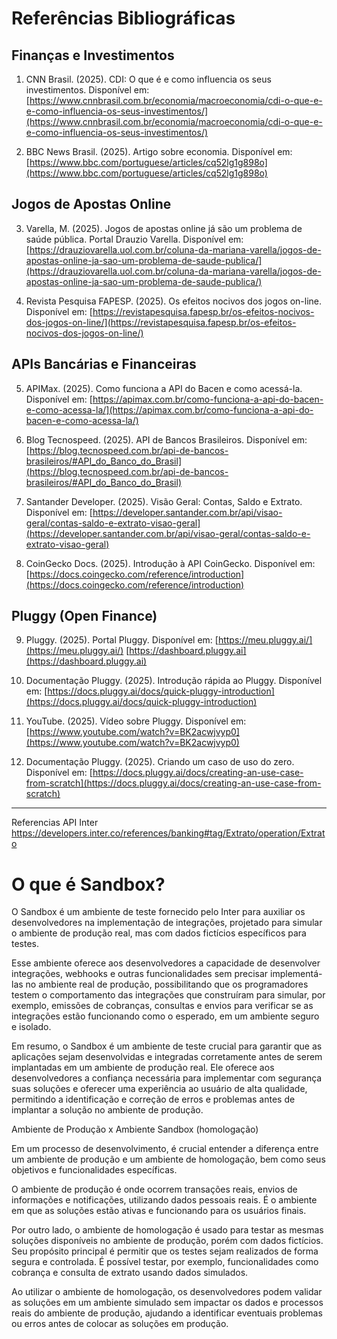 # Referências Bibliográficas

## Finanças e Investimentos

1. CNN Brasil. (2025). CDI: O que é e como influencia os seus investimentos. Disponível em: [https://www.cnnbrasil.com.br/economia/macroeconomia/cdi-o-que-e-e-como-influencia-os-seus-investimentos/](https://www.cnnbrasil.com.br/economia/macroeconomia/cdi-o-que-e-e-como-influencia-os-seus-investimentos/)

2. BBC News Brasil. (2025). Artigo sobre economia. Disponível em: [https://www.bbc.com/portuguese/articles/cq52lg1g898o](https://www.bbc.com/portuguese/articles/cq52lg1g898o)

## Jogos de Apostas Online

3. Varella, M. (2025). Jogos de apostas online já são um problema de saúde pública. Portal Drauzio Varella. Disponível em: [https://drauziovarella.uol.com.br/coluna-da-mariana-varella/jogos-de-apostas-online-ja-sao-um-problema-de-saude-publica/](https://drauziovarella.uol.com.br/coluna-da-mariana-varella/jogos-de-apostas-online-ja-sao-um-problema-de-saude-publica/)

4. Revista Pesquisa FAPESP. (2025). Os efeitos nocivos dos jogos on-line. Disponível em: [https://revistapesquisa.fapesp.br/os-efeitos-nocivos-dos-jogos-on-line/](https://revistapesquisa.fapesp.br/os-efeitos-nocivos-dos-jogos-on-line/)

## APIs Bancárias e Financeiras

5. APIMax. (2025). Como funciona a API do Bacen e como acessá-la. Disponível em: [https://apimax.com.br/como-funciona-a-api-do-bacen-e-como-acessa-la/](https://apimax.com.br/como-funciona-a-api-do-bacen-e-como-acessa-la/)

6. Blog Tecnospeed. (2025). API de Bancos Brasileiros. Disponível em: [https://blog.tecnospeed.com.br/api-de-bancos-brasileiros/#API_do_Banco_do_Brasil](https://blog.tecnospeed.com.br/api-de-bancos-brasileiros/#API_do_Banco_do_Brasil)

7. Santander Developer. (2025). Visão Geral: Contas, Saldo e Extrato. Disponível em: [https://developer.santander.com.br/api/visao-geral/contas-saldo-e-extrato-visao-geral](https://developer.santander.com.br/api/visao-geral/contas-saldo-e-extrato-visao-geral)

8. CoinGecko Docs. (2025). Introdução à API CoinGecko. Disponível em: [https://docs.coingecko.com/reference/introduction](https://docs.coingecko.com/reference/introduction)

## Pluggy (Open Finance)

9. Pluggy. (2025). Portal Pluggy. Disponível em: [https://meu.pluggy.ai/](https://meu.pluggy.ai/) [https://dashboard.pluggy.ai](https://dashboard.pluggy.ai)

10. Documentação Pluggy. (2025). Introdução rápida ao Pluggy. Disponível em: [https://docs.pluggy.ai/docs/quick-pluggy-introduction](https://docs.pluggy.ai/docs/quick-pluggy-introduction)

11. YouTube. (2025). Vídeo sobre Pluggy. Disponível em: [https://www.youtube.com/watch?v=BK2acwjvyp0](https://www.youtube.com/watch?v=BK2acwjvyp0)

12. Documentação Pluggy. (2025). Criando um caso de uso do zero. Disponível em: [https://docs.pluggy.ai/docs/creating-an-use-case-from-scratch](https://docs.pluggy.ai/docs/creating-an-use-case-from-scratch)

------------------------------------------------------------------------------------------------------------------------------------------------------------------

Referencias API Inter
https://developers.inter.co/references/banking#tag/Extrato/operation/Extrato

# O que é Sandbox?

O Sandbox é um ambiente de teste fornecido pelo Inter para auxiliar os desenvolvedores na implementação de integrações, projetado para simular o ambiente de produção real, mas com dados fictícios específicos para testes.

Esse ambiente oferece aos desenvolvedores a capacidade de desenvolver integrações, webhooks e outras funcionalidades sem precisar implementá-las no ambiente real de produção, possibilitando que os programadores testem o comportamento das integrações que construíram para simular, por exemplo, emissões de cobranças, consultas e envios para verificar se as integrações estão funcionando como o esperado, em um ambiente seguro e isolado.

Em resumo, o Sandbox é um ambiente de teste crucial para garantir que as aplicações sejam desenvolvidas e integradas corretamente antes de serem implantadas em um ambiente de produção real. Ele oferece aos desenvolvedores a confiança necessária para implementar com segurança suas soluções e oferecer uma experiência ao usuário de alta qualidade, permitindo a identificação e correção de erros e problemas antes de implantar a solução no ambiente de produção.

Ambiente de Produção x Ambiente Sandbox (homologação)

Em um processo de desenvolvimento, é crucial entender a diferença entre um ambiente de produção e um ambiente de homologação, bem como seus objetivos e funcionalidades específicas.

O ambiente de produção é onde ocorrem transações reais, envios de informações e notificações, utilizando dados pessoais reais. É o ambiente em que as soluções estão ativas e funcionando para os usuários finais.

Por outro lado, o ambiente de homologação é usado para testar as mesmas soluções disponíveis no ambiente de produção, porém com dados fictícios. Seu propósito principal é permitir que os testes sejam realizados de forma segura e controlada. É possível testar, por exemplo, funcionalidades como cobrança e consulta de extrato usando dados simulados.

Ao utilizar o ambiente de homologação, os desenvolvedores podem validar as soluções em um ambiente simulado sem impactar os dados e processos reais do ambiente de produção, ajudando a identificar eventuais problemas ou erros antes de colocar as soluções em produção.
